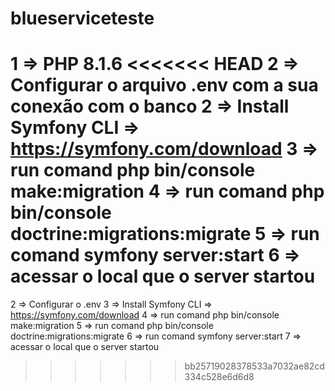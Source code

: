 # blueserviceteste


1 => PHP 8.1.6
<<<<<<< HEAD
2 => Configurar o arquivo .env com a sua conexão com o banco
2 => Install Symfony CLI => https://symfony.com/download
3 => run comand  php bin/console make:migration
4 => run comand   php bin/console doctrine:migrations:migrate
5 => run comand symfony server:start
6 => acessar o local que o server startou
=======
2 => Configurar o .env
3 => Install Symfony CLI => https://symfony.com/download
4 => run comand  php bin/console make:migration
5 => run comand   php bin/console doctrine:migrations:migrate
6 => run comand symfony server:start
7 => acessar o local que o server startou
>>>>>>> bb25719028378533a7032ae82cd334c528e6d6d8
